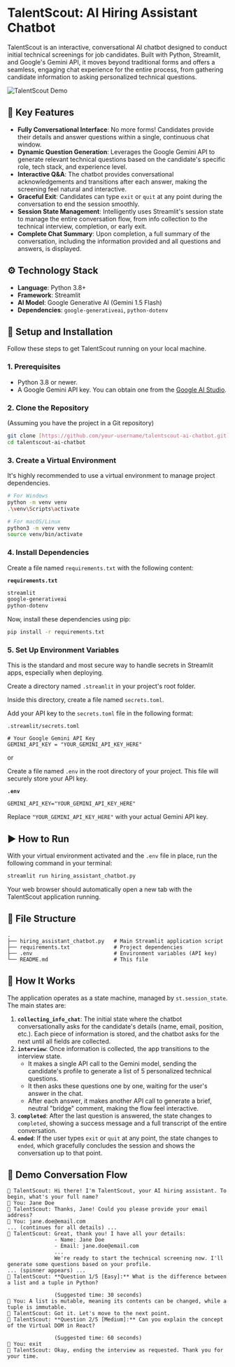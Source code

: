 # TalentScout: AI Hiring Assistant Chatbot

TalentScout is an interactive, conversational AI chatbot designed to conduct initial technical screenings for job candidates. Built with Python, Streamlit, and Google's Gemini API, it moves beyond traditional forms and offers a seamless, engaging chat experience for the entire process, from gathering candidate information to asking personalized technical questions.

![TalentScout Demo](https://www.loom.com/share/00abcdccae7a4944af1fc42ef33c4785?sid=9a2e74a7-9523-4a80-b208-ea49573ba6ce)

## 🌟 Key Features

-   **Fully Conversational Interface**: No more forms! Candidates provide their details and answer questions within a single, continuous chat window.
-   **Dynamic Question Generation**: Leverages the Google Gemini API to generate relevant technical questions based on the candidate's specific role, tech stack, and experience level.
-   **Interactive Q&A**: The chatbot provides conversational acknowledgements and transitions after each answer, making the screening feel natural and interactive.
-   **Graceful Exit**: Candidates can type `exit` or `quit` at any point during the conversation to end the session smoothly.
-   **Session State Management**: Intelligently uses Streamlit's session state to manage the entire conversation flow, from info collection to the technical interview, completion, or early exit.
-   **Complete Chat Summary**: Upon completion, a full summary of the conversation, including the information provided and all questions and answers, is displayed.

## ⚙️ Technology Stack

-   **Language**: Python 3.8+
-   **Framework**: Streamlit
-   **AI Model**: Google Generative AI (Gemini 1.5 Flash)
-   **Dependencies**: `google-generativeai`, `python-dotenv`

## 🚀 Setup and Installation

Follow these steps to get TalentScout running on your local machine.

### 1. Prerequisites

-   Python 3.8 or newer.
-   A Google Gemini API key. You can obtain one from the [Google AI Studio](https://aistudio.google.com/app/apikey).

### 2. Clone the Repository

(Assuming you have the project in a Git repository)
```bash
git clone [https://github.com/your-username/talentscout-ai-chatbot.git](https://github.com/your-username/talentscout-ai-chatbot.git)
cd talentscout-ai-chatbot
```

### 3. Create a Virtual Environment

It's highly recommended to use a virtual environment to manage project dependencies.

```bash
# For Windows
python -m venv venv
.\venv\Scripts\activate

# For macOS/Linux
python3 -m venv venv
source venv/bin/activate
```

### 4. Install Dependencies

Create a file named `requirements.txt` with the following content:

**`requirements.txt`**
```txt
streamlit
google-generativeai
python-dotenv
```

Now, install these dependencies using pip:
```bash
pip install -r requirements.txt
```

### 5. Set Up Environment Variables
This is the standard and most secure way to handle secrets in Streamlit apps, especially when deploying.

Create a directory named `.streamlit` in your project's root folder.

Inside this directory, create a file named `secrets.toml`.

Add your API key to the `secrets.toml` file in the following format:

`
.streamlit/secrets.toml
`

```
# Your Google Gemini API Key
GEMINI_API_KEY = "YOUR_GEMINI_API_KEY_HERE"
```

or

Create a file named `.env` in the root directory of your project. This file will securely store your API key.

**`.env`**
```
GEMINI_API_KEY="YOUR_GEMINI_API_KEY_HERE"
```
Replace `"YOUR_GEMINI_API_KEY_HERE"` with your actual Gemini API key.

## ▶️ How to Run

With your virtual environment activated and the `.env` file in place, run the following command in your terminal:

```bash
streamlit run hiring_assistant_chatbot.py
```

Your web browser should automatically open a new tab with the TalentScout application running.

## 📁 File Structure

```
.
├── hiring_assistant_chatbot.py   # Main Streamlit application script
├── requirements.txt              # Project dependencies
├── .env                          # Environment variables (API key)
└── README.md                     # This file
```

## 🤖 How It Works

The application operates as a state machine, managed by `st.session_state`. The main states are:

1.  **`collecting_info_chat`**: The initial state where the chatbot conversationally asks for the candidate's details (name, email, position, etc.). Each piece of information is stored, and the chatbot asks for the next until all fields are collected.
2.  **`interview`**: Once information is collected, the app transitions to the interview state.
    -   It makes a single API call to the Gemini model, sending the candidate's profile to generate a list of 5 personalized technical questions.
    -   It then asks these questions one by one, waiting for the user's answer in the chat.
    -   After each answer, it makes another API call to generate a brief, neutral "bridge" comment, making the flow feel interactive.
3.  **`completed`**: After the last question is answered, the state changes to `completed`, showing a success message and a full transcript of the entire conversation.
4.  **`ended`**: If the user types `exit` or `quit` at any point, the state changes to `ended`, which gracefully concludes the session and shows the conversation up to that point.

## 💬 Demo Conversation Flow

```
🤖 TalentScout: Hi there! I'm TalentScout, your AI hiring assistant. To begin, what's your full name?
👤 You: Jane Doe
🤖 TalentScout: Thanks, Jane! Could you please provide your email address?
👤 You: jane.doe@email.com
... (continues for all details) ...
🤖 TalentScout: Great, thank you! I have all your details:
               - Name: Jane Doe
               - Email: jane.doe@email.com
               ...
               We're ready to start the technical screening now. I'll generate some questions based on your profile.
... (spinner appears) ...
🤖 TalentScout: **Question 1/5 [Easy]:** What is the difference between a list and a tuple in Python?

               (Suggested time: 30 seconds)
👤 You: A list is mutable, meaning its contents can be changed, while a tuple is immutable.
🤖 TalentScout: Got it. Let's move to the next point.
🤖 TalentScout: **Question 2/5 [Medium]:** Can you explain the concept of the Virtual DOM in React?

               (Suggested time: 60 seconds)
👤 You: exit
🤖 TalentScout: Okay, ending the interview as requested. Thank you for your time.
```
